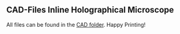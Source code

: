 ## CAD-Files Inline Holographical Microscope

All files can be found in the [CAD folder](../../APPLICATIONS/APP_INLINE_HOLOGRAM). Happy Printing!
